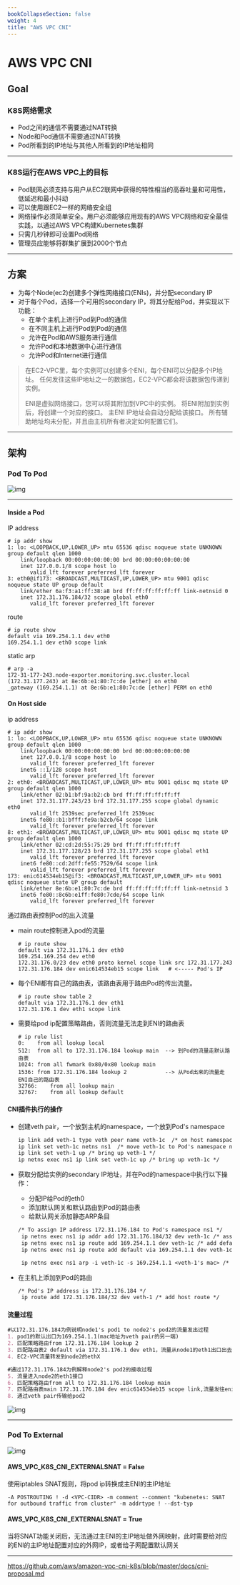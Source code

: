 ```yaml
---
bookCollapseSection: false
weight: 4
title: "AWS VPC CNI"
---
```


# AWS VPC CNI

## Goal

### K8S网络需求

* Pod之间的通信不需要通过NAT转换
* Node和Pod通信不需要通过NAT转换
* Pod所看到的IP地址与其他人所看到的IP地址相同

***

### K8S运行在AWS VPC上的目标

* Pod联网必须支持与用户从EC2联网中获得的特性相当的高吞吐量和可用性，低延迟和最小抖动
* 可以使用跟EC2一样的网络安全组
* 网络操作必须简单安全。用户必须能够应用现有的AWS VPC网络和安全最佳实践，以通过AWS VPC构建Kubernetes集群
* 只需几秒钟即可设置Pod网络
* 管理员应能够将群集扩展到2000个节点

***

## 方案

* 为每个Node(ec2)创建多个弹性网络接口(ENIs)，并分配secondary IP
* 对于每个Pod，选择一个可用的secondary IP，将其分配给Pod，并实现以下功能：
  * 在单个主机上进行Pod到Pod的通信
  * 在不同主机上进行Pod到Pod的通信
  * 允许在Pod和AWS服务进行通信
  * 允许Pod和本地数据中心进行通信
  * 允许Pod和Internet进行通信



> 在EC2-VPC里，每个实例可以创建多个ENI，每个ENI可以分配多个IP地址。 任何发往这些IP地址之一的数据包，EC2-VPC都会将该数据包传递到实例。
>
> ENI是虚拟网络接口，您可以将其附加到VPC中的实例。 将ENI附加到实例后，将创建一个对应的接口。 主ENI IP地址会自动分配给该接口。 所有辅助地址均未分配，并且由主机所有者决定如何配置它们。

***

## 架构

### Pod To Pod

![img](wire-network.png)

***

#### Inside a Pod

IP address

```shell
# ip addr show
1: lo: <LOOPBACK,UP,LOWER_UP> mtu 65536 qdisc noqueue state UNKNOWN group default qlen 1000
    link/loopback 00:00:00:00:00:00 brd 00:00:00:00:00:00
    inet 127.0.0.1/8 scope host lo
       valid_lft forever preferred_lft forever
3: eth0@if173: <BROADCAST,MULTICAST,UP,LOWER_UP> mtu 9001 qdisc noqueue state UP group default
    link/ether 6a:f3:a1:ff:38:a8 brd ff:ff:ff:ff:ff:ff link-netnsid 0
    inet 172.31.176.184/32 scope global eth0
       valid_lft forever preferred_lft forever
```

route

```shell
# ip route show
default via 169.254.1.1 dev eth0
169.254.1.1 dev eth0 scope link
```

static arp

```shell
# arp -a
172-31-177-243.node-exporter.monitoring.svc.cluster.local (172.31.177.243) at 8e:6b:e1:80:7c:de [ether] on eth0
_gateway (169.254.1.1) at 8e:6b:e1:80:7c:de [ether] PERM on eth0
```

#### On Host side

ip address

```shell
# ip addr show
1: lo: <LOOPBACK,UP,LOWER_UP> mtu 65536 qdisc noqueue state UNKNOWN group default qlen 1000
    link/loopback 00:00:00:00:00:00 brd 00:00:00:00:00:00
    inet 127.0.0.1/8 scope host lo
       valid_lft forever preferred_lft forever
    inet6 ::1/128 scope host
       valid_lft forever preferred_lft forever
2: eth0: <BROADCAST,MULTICAST,UP,LOWER_UP> mtu 9001 qdisc mq state UP group default qlen 1000
    link/ether 02:b1:bf:9a:b2:cb brd ff:ff:ff:ff:ff:ff
    inet 172.31.177.243/23 brd 172.31.177.255 scope global dynamic eth0
       valid_lft 2539sec preferred_lft 2539sec
    inet6 fe80::b1:bfff:fe9a:b2cb/64 scope link
       valid_lft forever preferred_lft forever
8: eth1: <BROADCAST,MULTICAST,UP,LOWER_UP> mtu 9001 qdisc mq state UP group default qlen 1000
    link/ether 02:cd:2d:55:75:29 brd ff:ff:ff:ff:ff:ff
    inet 172.31.177.128/23 brd 172.31.177.255 scope global eth1
       valid_lft forever preferred_lft forever
    inet6 fe80::cd:2dff:fe55:7529/64 scope link
       valid_lft forever preferred_lft forever
173: enic614534eb15@if3: <BROADCAST,MULTICAST,UP,LOWER_UP> mtu 9001 qdisc noqueue state UP group default
    link/ether 8e:6b:e1:80:7c:de brd ff:ff:ff:ff:ff:ff link-netnsid 3
    inet6 fe80::8c6b:e1ff:fe80:7cde/64 scope link
       valid_lft forever preferred_lft forever
```

通过路由表控制Pod的出入流量

* main route控制进入pod的流量

  ```shell
  # ip route show
  default via 172.31.176.1 dev eth0
  169.254.169.254 dev eth0
  172.31.176.0/23 dev eth0 proto kernel scope link src 172.31.177.243
  172.31.176.184 dev enic614534eb15 scope link   # <----- Pod's IP 
  ```

* 每个ENI都有自己的路由表，该路由表用于路由Pod的传出流量。

  ```shell
  # ip route show table 2
  default via 172.31.176.1 dev eth1
  172.31.176.1 dev eth1 scope link
  ```

* 需要给pod ip配置策略路由，否则流量无法走到ENI的路由表

  ```shell
  # ip rule list
  0:	from all lookup local
  512:	from all to 172.31.176.184 lookup main  --> 到Pod的流量走默认路由表
  1024:	from all fwmark 0x80/0x80 lookup main
  1536:	from 172.31.176.184 lookup 2            --> 从Pod出来的流量走ENI自己的路由表     
  32766:	from all lookup main
  32767:	from all lookup default
  ```

#### CNI插件执行的操作

* 创建veth pair，一个放到主机的namespace，一个放到Pod's namespace

  ```markdown
  ip link add veth-1 type veth peer name veth-1c  /* on host namespace */
  ip link set veth-1c netns ns1  /* move veth-1c to Pod's namespace ns1 */
  ip link set veth-1 up /* bring up veth-1 */
  ip netns exec ns1 ip link set veth-1c up /* bring up veth-1c */
  ```

* 获取分配给实例的secondary IP地址，并在Pod的namespace中执行以下操作：

  * 分配IP给Pod的eth0
  * 添加默认网关和默认路由到Pod的路由表
  * 给默认网关添加静态ARP条目

  ```markdown
  /* To assign IP address 172.31.176.184 to Pod's namespace ns1 */
   ip netns exec ns1 ip addr add 172.31.176.184/32 dev veth-1c /* assign a IP address to veth-1c */
   ip netns exec ns1 ip route add 169.254.1.1 dev veth-1c /* add default gateway */ 
   ip netns exec ns1 ip route add default via 169.254.1.1 dev veth-1c /* add default route */
  
   ip netns exec ns1 arp -i veth-1c -s 169.254.1.1 <veth-1's mac> /* add static ARP entry for default gateway */
  ```

* 在主机上添加到Pod的路由

  ```markdown
  /* Pod's IP address is 172.31.176.184 */
   ip route add 172.31.176.184/32 dev veth-1 /* add host route */
  ```



#### 流量过程

```markdown
#以172.31.176.184为例说明node1's pod1 to node2's pod2的流量发出过程
1. pod1的默认出口为169.254.1.1(mac地址为veth pair的另一端)
2. 匹配策略路由from 172.31.176.184 lookup 2
3. 匹配路由表2 default via 172.31.176.1 dev eth1，流量从node1的eth1出口出去
4. EC2-VPC流量转发到node2的ethX

#通过172.31.176.184为例解释node2's pod2的接收过程
5. 流量进入node2的eth1接口
6. 匹配策略路由from all to 172.31.176.184 lookup main
7. 匹配路由表main 172.31.176.184 dev enic614534eb15 scope link,流量发往enic614534eb15接口
8. 通过veth pair传输给pod2

```



![img](pod-pod.png)

***

### Pod To External

![img](https://github.com/aws/amazon-vpc-cni-k8s/raw/master/docs/images/pod-external.png)

#### AWS_VPC_K8S_CNI_EXTERNALSNAT = False

使用iptables SNAT规则，将pod ip转换成主ENI的主IP地址

```
-A POSTROUTING ! -d <VPC-CIDR> -m comment --comment "kubenetes: SNAT for outbound traffic from cluster" -m addrtype ! --dst-typ
```



#### AWS_VPC_K8S_CNI_EXTERNALSNAT = True

当将SNAT功能关闭后，无法通过主ENI的主IP地址做外网映射，此时需要给对应的ENI的主IP地址配置对应的外网IP，或者给子网配置默认网关

***



https://github.com/aws/amazon-vpc-cni-k8s/blob/master/docs/cni-proposal.md